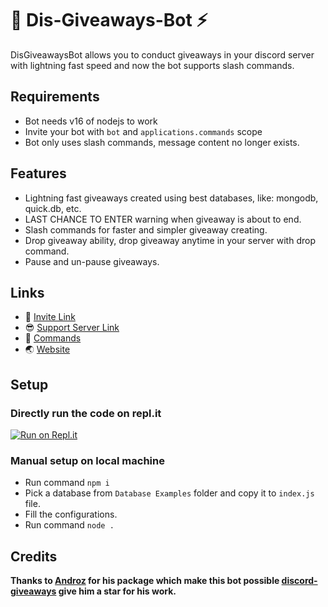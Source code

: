 # 🎁 Dis-Giveaways-Bot ⚡
DisGiveawaysBot allows you to conduct giveaways in your discord server with lightning fast speed and now the bot supports slash commands.

## Requirements
 - Bot needs v16 of nodejs to work
 - Invite your bot with `bot` and `applications.commands` scope
 - Bot only uses slash commands, message content no longer exists.

## Features
 - Lightning fast giveaways created using best databases, like: mongodb, quick.db, etc.
 - LAST CHANCE TO ENTER warning when giveaway is about to end.
 - Slash commands for faster and simpler giveaway creating.
 - Drop giveaway ability, drop giveaway anytime in your server with drop command.
 - Pause and un-pause giveaways.

## Links
- 🔗 [Invite Link](https://discord.com/api/oauth2/authorize?client_id=854736126229086218&permissions=8&scope=bot)
- 😎 [Support Server Link](https://discord.gg/teSVjNq6fd)
- 📃 [Commands](https://github.com/Zaid-maker/dis-giveaway-bot/blob/master/AVAILABLE_COMMANDS.md)
- 🌏 [Website](https://zaid-maker.github.io/givesawaysbot.github.io)

## Setup

### Directly run the code on repl.it
[![Run on Repl.it](https://repl.it/badge/github/Zaid-maker/dis-giveaway-bot)](https://repl.it/github/Zaid-maker/dis-giveaway-bot)

### Manual setup on local machine
 - Run command `npm i`
 - Pick a database from `Database Examples` folder and copy it to `index.js` file.
 - Fill the configurations.
 - Run command `node .`

## Credits
**Thanks to [Androz](https://github.com/Androz2091) for his package which make this bot possible [discord-giveaways](https://www.npmjs.com/package/discord-giveaways) give him a star for his work.**
